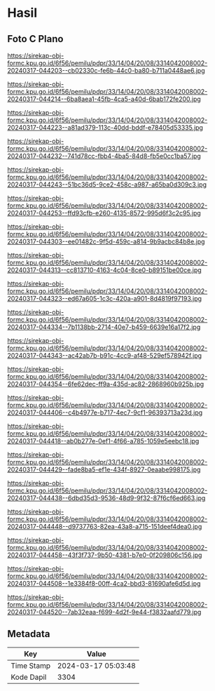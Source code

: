 # Hasil

## Foto C Plano

https://sirekap-obj-formc.kpu.go.id/6f56/pemilu/pdpr/33/14/04/20/08/3314042008002-20240317-044203--cb02330c-fe6b-44c0-ba80-b711a0448ae6.jpg

https://sirekap-obj-formc.kpu.go.id/6f56/pemilu/pdpr/33/14/04/20/08/3314042008002-20240317-044214--6ba8aea1-45fb-4ca5-a40d-6bab172fe200.jpg

https://sirekap-obj-formc.kpu.go.id/6f56/pemilu/pdpr/33/14/04/20/08/3314042008002-20240317-044223--a81ad379-113c-40dd-bddf-e78405d53335.jpg

https://sirekap-obj-formc.kpu.go.id/6f56/pemilu/pdpr/33/14/04/20/08/3314042008002-20240317-044232--741d78cc-fbb4-4ba5-84d8-fb5e0cc1ba57.jpg

https://sirekap-obj-formc.kpu.go.id/6f56/pemilu/pdpr/33/14/04/20/08/3314042008002-20240317-044243--51bc36d5-9ce2-458c-a987-a65ba0d309c3.jpg

https://sirekap-obj-formc.kpu.go.id/6f56/pemilu/pdpr/33/14/04/20/08/3314042008002-20240317-044253--ffd93cfb-e260-4135-8572-995d6f3c2c95.jpg

https://sirekap-obj-formc.kpu.go.id/6f56/pemilu/pdpr/33/14/04/20/08/3314042008002-20240317-044303--ee01482c-9f5d-459c-a814-9b9acbc84b8e.jpg

https://sirekap-obj-formc.kpu.go.id/6f56/pemilu/pdpr/33/14/04/20/08/3314042008002-20240317-044313--cc813710-4163-4c04-8ce0-b89151be00ce.jpg

https://sirekap-obj-formc.kpu.go.id/6f56/pemilu/pdpr/33/14/04/20/08/3314042008002-20240317-044323--ed67a605-1c3c-420a-a901-8d4819f97193.jpg

https://sirekap-obj-formc.kpu.go.id/6f56/pemilu/pdpr/33/14/04/20/08/3314042008002-20240317-044334--7b1138bb-2714-40e7-b459-6639e16a17f2.jpg

https://sirekap-obj-formc.kpu.go.id/6f56/pemilu/pdpr/33/14/04/20/08/3314042008002-20240317-044343--ac42ab7b-b91c-4cc9-af48-529ef578942f.jpg

https://sirekap-obj-formc.kpu.go.id/6f56/pemilu/pdpr/33/14/04/20/08/3314042008002-20240317-044354--6fe62dec-ff9a-435d-ac82-2868960b925b.jpg

https://sirekap-obj-formc.kpu.go.id/6f56/pemilu/pdpr/33/14/04/20/08/3314042008002-20240317-044406--c4b4977e-b717-4ec7-9cf1-96393713a23d.jpg

https://sirekap-obj-formc.kpu.go.id/6f56/pemilu/pdpr/33/14/04/20/08/3314042008002-20240317-044418--ab0b277e-0ef1-4f66-a785-1059e5eebc18.jpg

https://sirekap-obj-formc.kpu.go.id/6f56/pemilu/pdpr/33/14/04/20/08/3314042008002-20240317-044429--fade8ba5-ef1e-434f-8927-0eaabe998175.jpg

https://sirekap-obj-formc.kpu.go.id/6f56/pemilu/pdpr/33/14/04/20/08/3314042008002-20240317-044438--6dbd35d3-9536-48d9-9f32-87f6cf6ed663.jpg

https://sirekap-obj-formc.kpu.go.id/6f56/pemilu/pdpr/33/14/04/20/08/3314042008002-20240317-044448--d9737763-82ea-43a8-a715-151deef4dea0.jpg

https://sirekap-obj-formc.kpu.go.id/6f56/pemilu/pdpr/33/14/04/20/08/3314042008002-20240317-044458--43f3f737-9b50-4381-b7e0-0f209806c156.jpg

https://sirekap-obj-formc.kpu.go.id/6f56/pemilu/pdpr/33/14/04/20/08/3314042008002-20240317-044508--1e3384f8-00ff-4ca2-bbd3-81690afe6d5d.jpg

https://sirekap-obj-formc.kpu.go.id/6f56/pemilu/pdpr/33/14/04/20/08/3314042008002-20240317-044520--7ab32eaa-f699-4d2f-9e44-f3832aafd779.jpg


## Metadata

| Key        | Value               |
| ---------- | ------------------- |
| Time Stamp | 2024-03-17 05:03:48 |
| Kode Dapil | 3304                |



